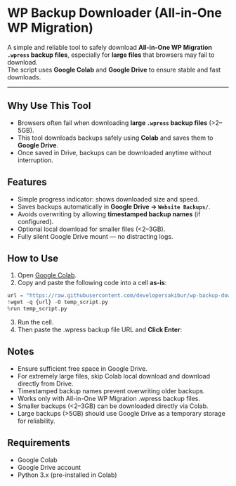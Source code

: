 # WP Backup Downloader (All-in-One WP Migration)

A simple and reliable tool to safely download **All-in-One WP Migration `.wpress` backup files**, especially for **large files** that browsers may fail to download.  
The script uses **Google Colab** and **Google Drive** to ensure stable and fast downloads.

---

## Why Use This Tool
- Browsers often fail when downloading **large `.wpress` backup files** (>2–5GB).  
- This tool downloads backups safely using **Colab** and saves them to **Google Drive**.  
- Once saved in Drive, backups can be downloaded anytime without interruption.  

## Features
- Simple progress indicator: shows downloaded size and speed.  
- Saves backups automatically in **Google Drive → `Website Backups/`**.  
- Avoids overwriting by allowing **timestamped backup names** (if configured).  
- Optional local download for smaller files (<2–3GB).  
- Fully silent Google Drive mount — no distracting logs.  

## How to Use
1. Open [Google Colab](https://colab.research.google.com/).  
2. Copy and paste the following code into a cell **as-is**:

```python
url = "https://raw.githubusercontent.com/developersakibur/wp-backup-downloader/main/wp_backup_downloader.py"
!wget -q {url} -O temp_script.py
%run temp_script.py
```
3. Run the cell.
4. Then paste the .wpress backup file URL and **Click Enter**:

## Notes
 - Ensure sufficient free space in Google Drive.
 - For extremely large files, skip Colab local download and download directly from Drive.
 - Timestamped backup names prevent overwriting older backups.
 - Works only with All-in-One WP Migration .wpress backup files.
 - Smaller backups (<2–3GB) can be downloaded directly via Colab.
 - Large backups (>5GB) should use Google Drive as a temporary storage for reliability.

## Requirements
- Google Colab
- Google Drive account
- Python 3.x (pre-installed in Colab)
